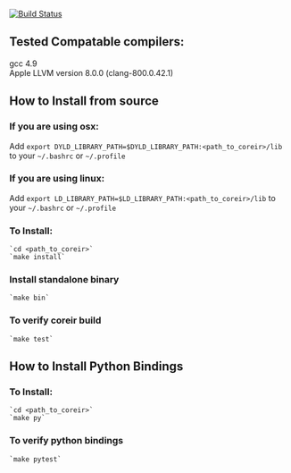 [![Build Status](https://travis-ci.org/rdaly525/coreir.svg?branch=master)](https://travis-ci.org/rdaly525/coreir)

## Tested Compatable compilers:  
  gcc 4.9  
  Apple LLVM version 8.0.0 (clang-800.0.42.1)  

## How to Install from source
### If you are using osx:  
Add `export DYLD_LIBRARY_PATH=$DYLD_LIBRARY_PATH:<path_to_coreir>/lib` to your `~/.bashrc` or `~/.profile`

### If you are using linux:  
Add `export LD_LIBRARY_PATH=$LD_LIBRARY_PATH:<path_to_coreir>/lib` to your `~/.bashrc` or `~/.profile` 

### To Install:
    
    `cd <path_to_coreir>`
    `make install`

### Install standalone binary
    `make bin`

### To verify coreir build
    
    `make test`

## How to Install Python Bindings

### To Install: 

    `cd <path_to_coreir>`
    `make py`
  
### To verify python bindings
    
    `make pytest`
